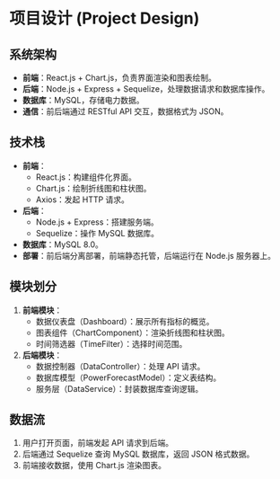 # 项目设计 (Project Design)

## 系统架构

- **前端**：React.js + Chart.js，负责界面渲染和图表绘制。
- **后端**：Node.js + Express + Sequelize，处理数据请求和数据库操作。
- **数据库**：MySQL，存储电力数据。
- **通信**：前后端通过 RESTful API 交互，数据格式为 JSON。

## 技术栈

- **前端**：
  - React.js：构建组件化界面。
  - Chart.js：绘制折线图和柱状图。
  - Axios：发起 HTTP 请求。
- **后端**：
  - Node.js + Express：搭建服务端。
  - Sequelize：操作 MySQL 数据库。
- **数据库**：MySQL 8.0。
- **部署**：前后端分离部署，前端静态托管，后端运行在 Node.js 服务器上。

## 模块划分

1. **前端模块**：
   - 数据仪表盘（Dashboard）：展示所有指标的概览。
   - 图表组件（ChartComponent）：渲染折线图和柱状图。
   - 时间筛选器（TimeFilter）：选择时间范围。
2. **后端模块**：
   - 数据控制器（DataController）：处理 API 请求。
   - 数据库模型（PowerForecastModel）：定义表结构。
   - 服务层（DataService）：封装数据库查询逻辑。

## 数据流

1. 用户打开页面，前端发起 API 请求到后端。
2. 后端通过 Sequelize 查询 MySQL 数据库，返回 JSON 格式数据。
3. 前端接收数据，使用 Chart.js 渲染图表。
